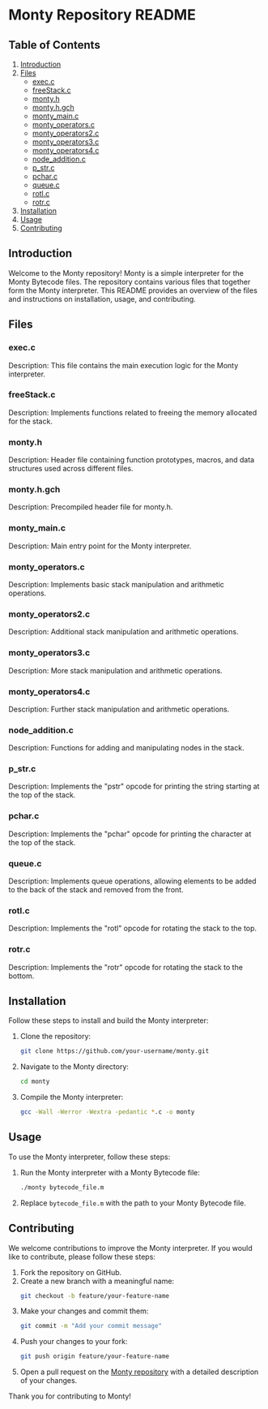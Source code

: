 # Monty Repository README

## Table of Contents
1. [Introduction](#introduction)
2. [Files](#files)
   - [exec.c](#exec.c)
   - [freeStack.c](#freeStack.c)
   - [monty.h](#monty.h)
   - [monty.h.gch](#monty.h.gch)
   - [monty_main.c](#monty_main.c)
   - [monty_operators.c](#monty_operators.c)
   - [monty_operators2.c](#monty_operators2.c)
   - [monty_operators3.c](#monty_operators3.c)
   - [monty_operators4.c](#monty_operators4.c)
   - [node_addition.c](#node_addition.c)
   - [p_str.c](#p_str.c)
   - [pchar.c](#pchar.c)
   - [queue.c](#queue.c)
   - [rotl.c](#rotl.c)
   - [rotr.c](#rotr.c)
3. [Installation](#installation)
4. [Usage](#usage)
5. [Contributing](#contributing)

## Introduction
Welcome to the Monty repository! Monty is a simple interpreter for the Monty Bytecode files. The repository contains various files that together form the Monty interpreter. This README provides an overview of the files and instructions on installation, usage, and contributing.

## Files
### exec.c
Description: This file contains the main execution logic for the Monty interpreter.

### freeStack.c
Description: Implements functions related to freeing the memory allocated for the stack.

### monty.h
Description: Header file containing function prototypes, macros, and data structures used across different files.

### monty.h.gch
Description: Precompiled header file for monty.h.

### monty_main.c
Description: Main entry point for the Monty interpreter.

### monty_operators.c
Description: Implements basic stack manipulation and arithmetic operations.

### monty_operators2.c
Description: Additional stack manipulation and arithmetic operations.

### monty_operators3.c
Description: More stack manipulation and arithmetic operations.

### monty_operators4.c
Description: Further stack manipulation and arithmetic operations.

### node_addition.c
Description: Functions for adding and manipulating nodes in the stack.

### p_str.c
Description: Implements the "pstr" opcode for printing the string starting at the top of the stack.

### pchar.c
Description: Implements the "pchar" opcode for printing the character at the top of the stack.

### queue.c
Description: Implements queue operations, allowing elements to be added to the back of the stack and removed from the front.

### rotl.c
Description: Implements the "rotl" opcode for rotating the stack to the top.

### rotr.c
Description: Implements the "rotr" opcode for rotating the stack to the bottom.

## Installation
Follow these steps to install and build the Monty interpreter:

1. Clone the repository:
   ```bash
   git clone https://github.com/your-username/monty.git
   ```

2. Navigate to the Monty directory:
   ```bash
   cd monty
   ```

3. Compile the Monty interpreter:
   ```bash
   gcc -Wall -Werror -Wextra -pedantic *.c -o monty
   ```

## Usage
To use the Monty interpreter, follow these steps:

1. Run the Monty interpreter with a Monty Bytecode file:
   ```bash
   ./monty bytecode_file.m
   ```

2. Replace `bytecode_file.m` with the path to your Monty Bytecode file.

## Contributing
We welcome contributions to improve the Monty interpreter. If you would like to contribute, please follow these steps:

1. Fork the repository on GitHub.
2. Create a new branch with a meaningful name:
   ```bash
   git checkout -b feature/your-feature-name
   ```
3. Make your changes and commit them:
   ```bash
   git commit -m "Add your commit message"
   ```
4. Push your changes to your fork:
   ```bash
   git push origin feature/your-feature-name
   ```
5. Open a pull request on the [Monty repository](https://github.com/your-username/monty) with a detailed description of your changes.

Thank you for contributing to Monty!